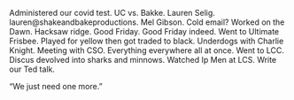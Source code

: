 Administered our covid test. UC vs. Bakke. Lauren Selig. lauren@shakeandbakeproductions. Mel Gibson. Cold email? Worked on the Dawn. Hacksaw ridge. Good Friday. Good Friday indeed. Went to Ultimate Frisbee. Played for yellow then got traded to black. Underdogs with Charlie Knight. Meeting with CSO. Everything everywhere all at once. Went to LCC. Discus devolved into sharks and minnows. Watched Ip Men at LCS. Write our Ted talk.

“We just need one more.”
